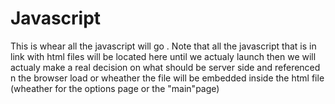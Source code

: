 # Javascript
This is whear all the javascript will go .
Note that all the javascript that is in link with html files will be located here until we actualy launch then we will actualy make a real decision on what should be server side and referenced n the browser load or wheather the file will be embedded inside the html file (wheather for the options page or the "main"page)
